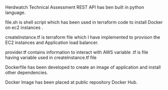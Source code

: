 Herdwatch Technical Assessment
REST API has ben built in python language.

file.sh is shell script which has been used in terraform code to install Docker on ec2 instances .

createInstance.tf is terraform file which I have implemented to provison the EC2 instances and Application load balancer.

provider.tf contains information to interact with AWS
variable .tf is file having variable used in createInstance.tf file

Dockerfile has been developed to create an image of application and install other dependencies.

Docker Image has been placed at public repository Docker Hub.
